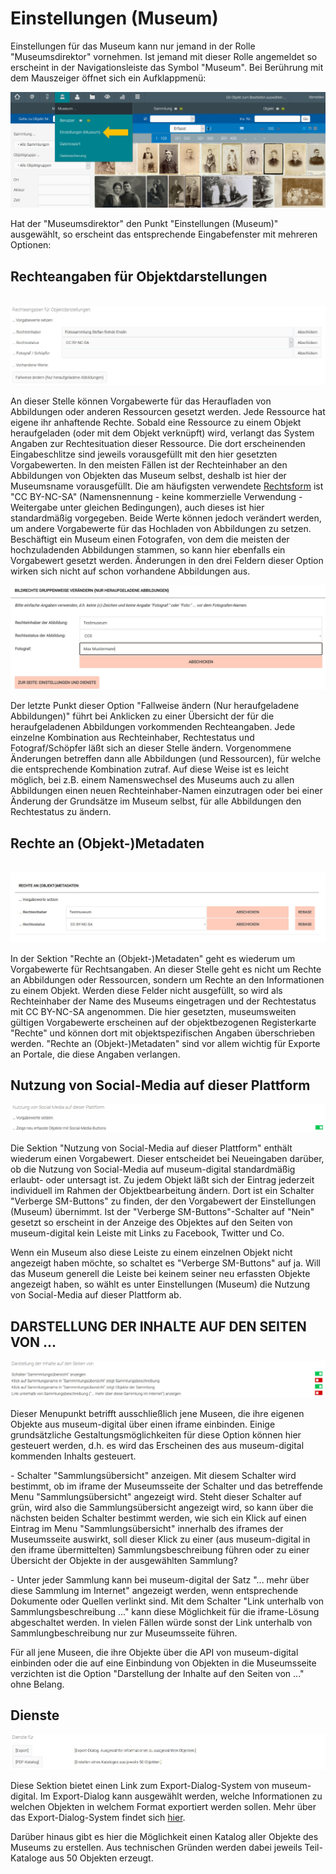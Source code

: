 Einstellungen (Museum)
======================

Einstellungen für das Museum kann nur jemand in der Rolle
\"Museumsdirektor\" vornehmen. Ist jemand mit dieser Rolle angemeldet so
erscheint in der Navigationsleiste das Symbol \"Museum\". Bei Berührung
mit dem Mauszeiger öffnet sich ein Aufklappmenü:

![](../../assets/musdb/museum/einstellungenmuseum1.JPG)

Hat der \"Museumsdirektor\" den Punkt \"Einstellungen (Museum)\"
ausgewählt, so erscheint das entsprechende Eingabefenster mit mehreren
Optionen:

Rechteangaben für Objektdarstellungen
-------------------------------------

 ![](../../assets/musdb/museum/rechtedarstellungen.JPG)

An dieser Stelle können Vorgabewerte für das Heraufladen von Abbildungen
oder anderen Ressourcen gesetzt werden. Jede Ressource hat eigene ihr
anhaftende Rechte. Sobald eine Ressource zu einem Objekt heraufgeladen
(oder mit dem Objekt verknüpft) wird, verlangt das System Angaben zur
Rechtesituation dieser Ressource. Die dort erscheinenden Eingabeschlitze
sind jeweils vorausgefüllt mit den hier gesetzten Vorgabewerten. In den
meisten Fällen ist der Rechteinhaber an den Abbildungen von Objekten das
Museum selbst, deshalb ist hier der Museumsname vorausgefüllt. Die am
häufigsten verwendete [Rechtsform](../../Grundkonzepte/Lizenzen.md) ist
\"CC BY-NC-SA\" (Namensnennung - keine kommerzielle Verwendung -
Weitergabe unter gleichen Bedingungen), auch dieses ist hier
standardmäßig vorgegeben. Beide Werte können jedoch verändert werden, um
andere Vorgabewerte für das Hochladen von Abbildungen zu setzen.
Beschäftigt ein Museum einen Fotografen, von dem die meisten der
hochzuladenden Abbildungen stammen, so kann hier ebenfalls ein
Vorgabewert gesetzt werden. Änderungen in den drei Feldern dieser Option
wirken sich nicht auf schon vorhandene Abbildungen aus.

![](../../assets/musdb/museum/Bildrechte_aendern.jpg)

Der letzte Punkt dieser Option \"Fallweise ändern (Nur heraufgeladene
Abbildungen)\" führt bei Anklicken zu einer Übersicht der für die
heraufgeladenen Abbildungen vorkommenden Rechteangaben. Jede einzelne
Kombination aus Rechteinhaber, Rechtestatus und Fotograf/Schöpfer läßt
sich an dieser Stelle ändern. Vorgenommene Änderungen betreffen dann
alle Abbildungen (und Ressourcen), für welche die entsprechende
Kombination zutraf. Auf diese Weise ist es leicht möglich, bei z.B.
einem Namenswechsel des Museums auch zu allen Abbildungen einen neuen
Rechteinhaber-Namen einzutragen oder bei einer Änderung der Grundsätze
im Museum selbst, für alle Abbildungen den Rechtestatus zu ändern.

Rechte an (Objekt-)Metadaten
----------------------------

 ![](../../assets/musdb/museum/objektmetadatenrechte.jpg)

In der Sektion \"Rechte an (Objekt-)Metadaten\" geht es wiederum um
Vorgabewerte für Rechtsangaben. An dieser Stelle geht es nicht um Rechte
an Abbildungen oder Ressourcen, sondern um Rechte an den Informationen
zu einem Objekt. Werden diese Felder nicht ausgefüllt, so wird als
Rechteinhaber der Name des Museums eingetragen und der Rechtestatus mit
CC BY-NC-SA angenommen. Die hier gesetzten, museumsweiten gültigen
Vorgabewerte erscheinen auf der objektbezogenen Registerkarte \"Rechte\"
und können dort mit objektspezifischen Angaben überschrieben werden.
\"Rechte an (Objekt-)Metadaten\" sind vor allem wichtig für Exporte an
Portale, die diese Angaben verlangen.

Nutzung von Social-Media auf dieser Plattform
---------------------------------------------

![](../../assets/musdb/museum/einstellungensm.JPG)

Die Sektion \"Nutzung von Social-Media auf dieser Plattform\" enthält
wiederum einen Vorgabewert. Dieser entscheidet bei Neueingaben darüber,
ob die Nutzung von Social-Media auf museum-digital standardmäßig
erlaubt- oder untersagt ist. Zu jedem Objekt läßt sich der Eintrag
jederzeit individuell im Rahmen der Objektbearbeitung ändern. Dort ist
ein Schalter \"Verberge SM-Buttons\" zu finden, der den Vorgabewert der
Einstellungen (Museum) übernimmt. Ist der \"Verberge
SM-Buttons\"-Schalter auf \"Nein\" gesetzt so erscheint in der Anzeige
des Objektes auf den Seiten von museum-digital kein Leiste mit Links zu
Facebook, Twitter und Co.

Wenn ein Museum also diese Leiste zu einem einzelnen Objekt nicht
angezeigt haben möchte, so schaltet es \"Verberge SM-Buttons\" auf ja.
Will das Museum generell die Leiste bei keinem seiner neu erfassten
Objekte angezeigt haben, so wählt es unter Einstellungen (Museum) die
Nutzung von Social-Media auf dieser Plattform ab.

DARSTELLUNG DER INHALTE AUF DEN SEITEN VON \...
-----------------------------------------------

![](../../assets/musdb/museum/darstellunginhalteseitenselbst.JPG)

Dieser Menupunkt betrifft ausschließlich jene Museen, die ihre eigenen
Objekte aus museum-digital über einen iframe einbinden. Einige
grundsätzliche Gestaltungsmöglichkeiten für diese Option können hier
gesteuert werden, d.h. es wird das Erscheinen des aus museum-digital
kommenden Inhalts gesteuert.

\- Schalter \"Sammlungsübersicht\" anzeigen. Mit diesem Schalter wird
bestimmt, ob im iframe der Museumsseite der Schalter und das betreffende
Menu \"Sammlungsübersicht\" angezeigt wird. Steht dieser Schalter auf
grün, wird also die Sammlungsübersicht angezeigt wird, so kann über die
nächsten beiden Schalter bestimmt werden, wie sich ein Klick auf einen
Eintrag im Menu \"Sammlungsübersicht\" innerhalb des iframes der
Museumsseite auswirkt, soll dieser Klick zu einer (aus museum-digital in
den iframe übermittelten) Sammlungsbeschreibung führen oder zu einer
Übersicht der Objekte in der ausgewählten Sammlung?

\- Unter jeder Sammlung kann bei museum-digital der Satz \"\... mehr
über diese Sammlung im Internet\" angezeigt werden, wenn entsprechende
Dokumente oder Quellen verlinkt sind. Mit dem Schalter \"Link unterhalb
von Sammlungsbeschreibung \...\" kann diese Möglichkeit für die
iframe-Lösung abgeschaltet werden. In vielen Fällen würde sonst der Link
unterhalb von Sammlungbeschreibung nur zur Museumsseite führen.

Für all jene Museen, die ihre Objekte über die API von museum-digital
einbinden oder die auf eine Einbindung von Objekten in die Museumsseite
verzichten ist die Option \"Darstellung der Inhalte auf den Seiten von
\...\" ohne Belang.

Dienste
-------

![](../../assets/musdb/museum/dienstefuer.JPG)

Diese Sektion bietet einen Link zum Export-Dialog-System von museum-digital. Im
Export-Dialog kann ausgewählt werden, welche Informationen zu welchen
Objekten in welchem Format exportiert werden sollen. Mehr über das
Export-Dialog-System findet sich [hier](../Objektsuche/Export.md).

Darüber hinaus gibt es hier die Möglichkeit einen Katalog aller Objekte
des Museums zu erstellen. Aus technischen Gründen werden dabei jeweils
Teil-Kataloge aus 50 Objekten erzeugt.
